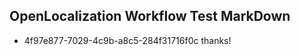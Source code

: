 ## OpenLocalization Workflow Test MarkDown
* 4f97e877-7029-4c9b-a8c5-284f31716f0c thanks!

<!--HONumber=Aug16_HO1-->


